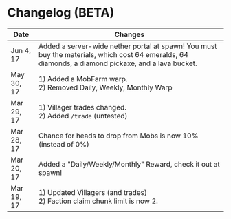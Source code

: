 # Changelog (BETA)

Date | Changes
-----|------
Jun 4, 17 | Added a server-wide nether portal at spawn! You must buy the materials, which cost 64 emeralds, 64 diamonds, a diamond pickaxe, and a lava bucket.
May 30, 17 | 1) Added a MobFarm warp.<br/>2) Removed Daily, Weekly, Monthly Warp
Mar 29, 17 | 1) Villager trades changed.<br/>2) Added `/trade` (untested)
Mar 28, 17 | Chance for heads to drop from Mobs is now 10% (instead of 0%)
Mar 20, 17 | Added a "Daily/Weekly/Monthly" Reward, check it out at spawn!
Mar 19, 17 | 1) Updated Villagers (and trades)<br/>2) Faction claim chunk limit is now 2.
